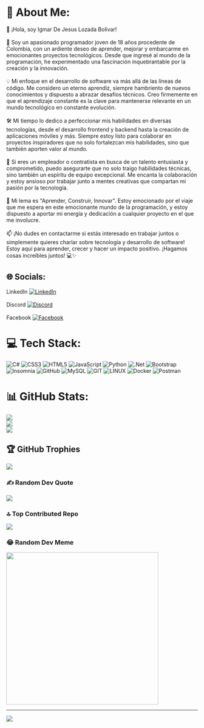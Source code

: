 # 💫 About Me:
👋 ¡Hola, soy Igmar De Jesus Lozada Bolivar!<br><br>🚀 Soy un apasionado programador joven de 18 años procedente de Colombia, con un ardiente deseo de aprender, mejorar y embarcarme en emocionantes proyectos tecnológicos. Desde que ingresé al mundo de la programación, he experimentado una fascinación inquebrantable por la creación y la innovación.<br><br>💡 Mi enfoque en el desarrollo de software va más allá de las líneas de código. Me considero un eterno aprendiz, siempre hambriento de nuevos conocimientos y dispuesto a abrazar desafíos técnicos. Creo firmemente en que el aprendizaje constante es la clave para mantenerse relevante en un mundo tecnológico en constante evolución.<br><br>🛠️ Mi tiempo lo dedico a perfeccionar mis habilidades en diversas tecnologías, desde el desarrollo frontend y backend hasta la creación de aplicaciones móviles y más. Siempre estoy listo para colaborar en proyectos inspiradores que no solo fortalezcan mis habilidades, sino que también aporten valor al mundo.<br><br>🤝 Si eres un empleador o contratista en busca de un talento entusiasta y comprometido, puedo asegurarte que no solo traigo habilidades técnicas, sino también un espíritu de equipo excepcional. Me encanta la colaboración y estoy ansioso por trabajar junto a mentes creativas que compartan mi pasión por la tecnología.<br><br>🌟 Mi lema es "Aprender, Construir, Innovar". Estoy emocionado por el viaje que me espera en este emocionante mundo de la programación, y estoy dispuesto a aportar mi energía y dedicación a cualquier proyecto en el que me involucre.<br><br>📫 ¡No dudes en contactarme si estás interesado en trabajar juntos o simplemente quieres charlar sobre tecnología y desarrollo de software! Estoy aquí para aprender, crecer y hacer un impacto positivo. ¡Hagamos cosas increíbles juntos! 💻✨


## 🌐 Socials:
LinkedIn
[![LinkedIn](https://img.shields.io/badge/LinkedIn-%230077B5.svg?logo=linkedin&logoColor=white)](https://linkedin.com/in/IgmarLozadaBolivar) <br><br>
Discord
[![Discord](https://img.shields.io/badge/Discord-%237289DA.svg?logo=discord&logoColor=white)](https://discord.gg/.igmar) <br><br>
Facebook
[![Facebook](https://img.shields.io/badge/Facebook-%231877F2.svg?logo=Facebook&logoColor=white)](https://facebook.com/https://www.facebook.com/Lozada.Igmar)

# 💻 Tech Stack:
![C#](https://img.shields.io/badge/c%23-%23239120.svg?style=for-the-badge&logo=c-sharp&logoColor=white) ![CSS3](https://img.shields.io/badge/css3-%231572B6.svg?style=for-the-badge&logo=css3&logoColor=white) ![HTML5](https://img.shields.io/badge/html5-%23E34F26.svg?style=for-the-badge&logo=html5&logoColor=white) ![JavaScript](https://img.shields.io/badge/javascript-%23323330.svg?style=for-the-badge&logo=javascript&logoColor=%23F7DF1E) ![Python](https://img.shields.io/badge/python-3670A0?style=for-the-badge&logo=python&logoColor=ffdd54) ![.Net](https://img.shields.io/badge/.NET-5C2D91?style=for-the-badge&logo=.net&logoColor=white) ![Bootstrap](https://img.shields.io/badge/bootstrap-%23563D7C.svg?style=for-the-badge&logo=bootstrap&logoColor=white) ![Insomnia](https://img.shields.io/badge/Insomnia-black?style=for-the-badge&logo=insomnia&logoColor=5849BE) ![GitHub](https://img.shields.io/badge/GitHub-%23121011.svg?style=for-the-badge&logo=github&logoColor=white) ![MySQL](https://img.shields.io/badge/mysql-%2300f.svg?style=for-the-badge&logo=mysql&logoColor=white) ![GIT](https://img.shields.io/badge/Git-fc6d26?style=for-the-badge&logo=git&logoColor=white) ![LINUX](https://img.shields.io/badge/Linux-FCC624?style=for-the-badge&logo=linux&logoColor=black) ![Docker](https://img.shields.io/badge/docker-%230db7ed.svg?style=for-the-badge&logo=docker&logoColor=white) ![Postman](https://img.shields.io/badge/Postman-FF6C37?style=for-the-badge&logo=postman&logoColor=white)
# 📊 GitHub Stats:
![](https://github-readme-stats.vercel.app/api?username=IgmarLozadaBolivar&theme=tokyonight&hide_border=false&include_all_commits=false&count_private=false)<br/>
![](https://github-readme-streak-stats.herokuapp.com/?user=IgmarLozadaBolivar&theme=tokyonight&hide_border=false)<br/>
![](https://github-readme-stats.vercel.app/api/top-langs/?username=IgmarLozadaBolivar&theme=tokyonight&hide_border=false&include_all_commits=false&count_private=false&layout=compact)

## 🏆 GitHub Trophies
![](https://github-profile-trophy.vercel.app/?username=IgmarLozadaBolivar&theme=discord&no-frame=false&no-bg=true&margin-w=4)

### ✍️ Random Dev Quote
![](https://quotes-github-readme.vercel.app/api?type=vetical&theme=tokyonight)

### 🔝 Top Contributed Repo
![](https://github-contributor-stats.vercel.app/api?username=IgmarLozadaBolivar&limit=5&theme=tokyonight&combine_all_yearly_contributions=true)

### 😂 Random Dev Meme
<img src='https://randommeme-five.vercel.app/' style="height: 400px;"/>

---
[![](https://visitcount.itsvg.in/api?id=IgmarLozadaBolivar&icon=2&color=1)](https://visitcount.itsvg.in)

<!-- Proudly created with GPRM ( https://gprm.itsvg.in ) -->
